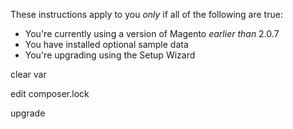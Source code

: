 <div markdown="1">

These instructions apply to you *only* if all of the following are true:

*	You're currently using a version of Magento *earlier than* 2.0.7
*	You have installed optional sample data
*	You're upgrading using the Setup Wizard


clear var

edit composer.lock

upgrade

